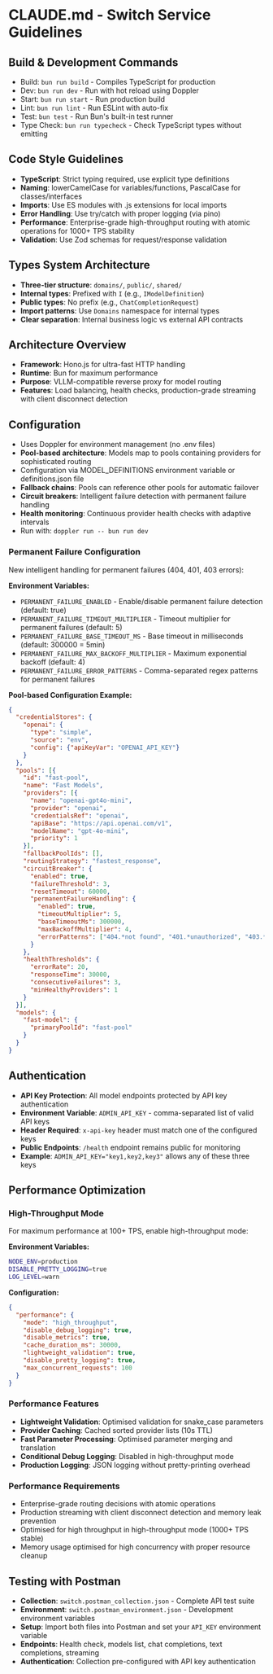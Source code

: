 # CLAUDE.md - Switch Service Guidelines

## Build & Development Commands

- Build: `bun run build` - Compiles TypeScript for production
- Dev: `bun run dev` - Run with hot reload using Doppler
- Start: `bun run start` - Run production build
- Lint: `bun run lint` - Run ESLint with auto-fix
- Test: `bun test` - Run Bun's built-in test runner
- Type Check: `bun run typecheck` - Check TypeScript types without emitting

## Code Style Guidelines

- **TypeScript**: Strict typing required, use explicit type definitions
- **Naming**: lowerCamelCase for variables/functions, PascalCase for classes/interfaces
- **Imports**: Use ES modules with .js extensions for local imports
- **Error Handling**: Use try/catch with proper logging (via pino)
- **Performance**: Enterprise-grade high-throughput routing with atomic operations for 1000+ TPS stability
- **Validation**: Use Zod schemas for request/response validation

## Types System Architecture

- **Three-tier structure**: `domains/`, `public/`, `shared/`
- **Internal types**: Prefixed with `I` (e.g., `IModelDefinition`)
- **Public types**: No prefix (e.g., `ChatCompletionRequest`)
- **Import patterns**: Use `Domains` namespace for internal types
- **Clear separation**: Internal business logic vs external API contracts

## Architecture Overview

- **Framework**: Hono.js for ultra-fast HTTP handling
- **Runtime**: Bun for maximum performance
- **Purpose**: VLLM-compatible reverse proxy for model routing
- **Features**: Load balancing, health checks, production-grade streaming with client disconnect detection

## Configuration

- Uses Doppler for environment management (no .env files)
- **Pool-based architecture**: Models map to pools containing providers for sophisticated routing
- Configuration via MODEL_DEFINITIONS environment variable or definitions.json file
- **Fallback chains**: Pools can reference other pools for automatic failover
- **Circuit breakers**: Intelligent failure detection with permanent failure handling
- **Health monitoring**: Continuous provider health checks with adaptive intervals
- Run with: `doppler run -- bun run dev`

### Permanent Failure Configuration

New intelligent handling for permanent failures (404, 401, 403 errors):

**Environment Variables:**

- `PERMANENT_FAILURE_ENABLED` - Enable/disable permanent failure detection (default: true)
- `PERMANENT_FAILURE_TIMEOUT_MULTIPLIER` - Timeout multiplier for permanent failures (default: 5)
- `PERMANENT_FAILURE_BASE_TIMEOUT_MS` - Base timeout in milliseconds (default: 300000 = 5min)
- `PERMANENT_FAILURE_MAX_BACKOFF_MULTIPLIER` - Maximum exponential backoff (default: 4)
- `PERMANENT_FAILURE_ERROR_PATTERNS` - Comma-separated regex patterns for permanent failures

**Pool-based Configuration Example:**

```json
{
  "credentialStores": {
    "openai": {
      "type": "simple",
      "source": "env",
      "config": {"apiKeyVar": "OPENAI_API_KEY"}
    }
  },
  "pools": [{
    "id": "fast-pool",
    "name": "Fast Models",
    "providers": [{
      "name": "openai-gpt4o-mini",
      "provider": "openai",
      "credentialsRef": "openai",
      "apiBase": "https://api.openai.com/v1",
      "modelName": "gpt-4o-mini",
      "priority": 1
    }],
    "fallbackPoolIds": [],
    "routingStrategy": "fastest_response",
    "circuitBreaker": {
      "enabled": true,
      "failureThreshold": 3,
      "resetTimeout": 60000,
      "permanentFailureHandling": {
        "enabled": true,
        "timeoutMultiplier": 5,
        "baseTimeoutMs": 300000,
        "maxBackoffMultiplier": 4,
        "errorPatterns": ["404.*not found", "401.*unauthorized", "403.*forbidden"]
      }
    },
    "healthThresholds": {
      "errorRate": 20,
      "responseTime": 30000,
      "consecutiveFailures": 3,
      "minHealthyProviders": 1
    }
  }],
  "models": {
    "fast-model": {
      "primaryPoolId": "fast-pool"
    }
  }
}
```

## Authentication

- **API Key Protection**: All model endpoints protected by API key authentication
- **Environment Variable**: `ADMIN_API_KEY` - comma-separated list of valid API keys
- **Header Required**: `x-api-key` header must match one of the configured keys
- **Public Endpoints**: `/health` endpoint remains public for monitoring
- **Example**: `ADMIN_API_KEY="key1,key2,key3"` allows any of these three keys

## Performance Optimization

### High-Throughput Mode

For maximum performance at 100+ TPS, enable high-throughput mode:

**Environment Variables:**

```bash
NODE_ENV=production
DISABLE_PRETTY_LOGGING=true
LOG_LEVEL=warn
```

**Configuration:**

```json
{
  "performance": {
    "mode": "high_throughput",
    "disable_debug_logging": true,
    "disable_metrics": true,
    "cache_duration_ms": 30000,
    "lightweight_validation": true,
    "disable_pretty_logging": true,
    "max_concurrent_requests": 100
  }
}
```

### Performance Features

- **Lightweight Validation**: Optimised validation for snake_case parameters
- **Provider Caching**: Cached sorted provider lists (10s TTL)
- **Fast Parameter Processing**: Optimised parameter merging and translation
- **Conditional Debug Logging**: Disabled in high-throughput mode
- **Production Logging**: JSON logging without pretty-printing overhead

### Performance Requirements

- Enterprise-grade routing decisions with atomic operations
- Production streaming with client disconnect detection and memory leak prevention
- Optimised for high throughput in high-throughput mode (1000+ TPS stable)
- Memory usage optimised for high concurrency with proper resource cleanup

## Testing with Postman

- **Collection**: `switch.postman_collection.json` - Complete API test suite
- **Environment**: `switch.postman_environment.json` - Development environment variables
- **Setup**: Import both files into Postman and set your `API_KEY` environment variable
- **Endpoints**: Health check, models list, chat completions, text completions, streaming
- **Authentication**: Collection pre-configured with API key authentication
